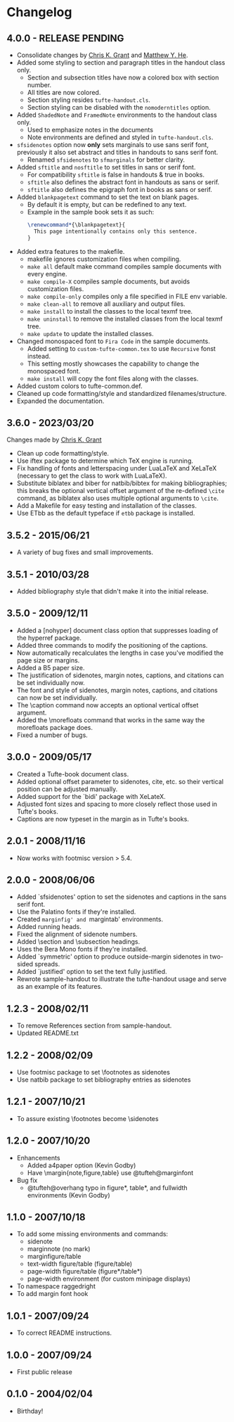 # Changelog

## 4.0.0 - RELEASE PENDING
- Consolidate changes by [Chris K. Grant](https://github.com/chriskgrant) and
  [Matthew Y. He](https://github.com/mattyizhengHe).
- Added some styling to section and paragraph titles in the handout class only.
  - Section and subsection titles have now a colored box with section number.
  - All titles are now colored.
  - Section styling resides `tufte-handout.cls`.
  - Section styling can be disabled with the `nomoderntitles` option.
- Added `ShadedNote` and `FramedNote` environments to the handout class only.
  - Used to emphasize notes in the documents
  - Note environments are defined and styled in `tufte-handout.cls`.
- `sfsidenotes` option now **only** sets marginals to use sans serif font,
  previously it also set abstract and titles in handouts to sans serif font.
  - Renamed `sfsidenotes` to `sfmarginals` for better clarity.
- Added `sftitle` and `nosftitle` to set titles in sans or serif font.
  - For compatibility `sftitle` is false in handouts & true in books.
  - `sftitle` also defines the abstract font in handouts as sans or serif.
  - `sftitle` also defines the epigraph font in books as sans or serif.
- Added `blankpagetext` command to set the text on blank pages.
  - By default it is empty, but can be redefined to any text.
  - Example in the sample book sets it as such:
    ```latex
    \renewcommand*{\blankpagetext}{
      This page intentionally contains only this sentence.
    }
    ```
- Added extra features to the makefile.
  - makefile ignores customization files when compiling.
  - `make all` default make command compiles sample documents with every engine.
  - `make compile-X` compiles sample documents, but avoids customization files.
  - `make compile-only` compiles only a file specified in FILE env variable.
  - `make clean-all` to remove all auxiliary and output files.
  - `make install` to install the classes to the local texmf tree.
  - `make uninstall` to remove the installed classes from the local texmf tree.
  - `make update` to update the installed classes.
- Changed monospaced font to `Fira Code` in the sample documents.
  - Added setting to `custom-tufte-common.tex` to use `Recursive` fonst instead.
  - This setting mostly showcases the capability to change the monospaced font.
  - `make install` will copy the font files along with the classes.
- Added custom colors to tufte-common.def.
- Cleaned up code formatting/style and standardized filenames/structure.
- Expanded the documentation.

## 3.6.0 - 2023/03/20
Changes made by [Chris K. Grant](https://github.com/chriskgrant)

- Clean up code formatting/style.
- Use iftex package to determine which TeX engine is running.
- Fix handling of fonts and letterspacing under LuaLaTeX and XeLaTeX
  (necessary to get the class to work with LuaLaTeX).
- Substitute biblatex and biber for natbib/bibtex for making bibliographies;
  this breaks the optional vertical offset argument of the re-defined `\cite`
  command, as biblatex also uses multiple optional arguments to `\cite`.
- Add a Makefile for easy testing and installation of the classes.
- Use ETbb as the default typeface if `etbb` package is installed.

## 3.5.2 - 2015/06/21

- A variety of bug fixes and small improvements.

## 3.5.1 - 2010/03/28

-  Added bibliography style that didn't make it into the initial release.

## 3.5.0 - 2009/12/11

- Added a [nohyper] document class option that suppresses loading of the
  hyperref package.
- Added three commands to modify the positioning of the captions.
- Now automatically recalculates the lengths in case you've modified the page
  size or margins.
- Added a B5 paper size.
- The justification of sidenotes, margin notes, captions, and citations can be
  set individually now.
- The font and style of sidenotes, margin notes, captions, and citations can
  now be set individually.
- The \caption command now accepts an optional vertical offset argument.
- Added the \morefloats command that works in the same way the morefloats
  package does.
- Fixed a number of bugs.

## 3.0.0 - 2009/05/17

- Created a Tufte-book document class.
- Added optional offset parameter to sidenotes, cite, etc. so their vertical
  position can be adjusted manually.
- Added support for the `bidi' package with XeLateX.
- Adjusted font sizes and spacing to more closely reflect those used in
  Tufte's books.
- Captions are now typeset in the margin as in Tufte's books.

## 2.0.1 - 2008/11/16

- Now works with footmisc version > 5.4.

## 2.0.0 - 2008/06/06

- Added `sfsidenotes' option to set the sidenotes and captions in the sans
  serif font.
- Use the Palatino fonts if they're installed.
- Created `marginfig' and `margintab' environments.
- Added running heads.
- Fixed the alignment of sidenote numbers.
- Added \section and \subsection headings.
- Uses the Bera Mono fonts if they're installed.
- Added `symmetric' option to produce outside-margin sidenotes in two-sided
  spreads.
- Added `justified' option to set the text fully justified.
- Rewrote sample-handout to illustrate the tufte-handout usage and serve as an
  example of its features.

## 1.2.3 - 2008/02/11

- To remove References section from sample-handout.
- Updated README.txt

## 1.2.2 - 2008/02/09

- Use footmisc package to set \footnotes as sidenotes
- Use natbib package to set bibliography entries as sidenotes

## 1.2.1 - 2007/10/21

- To assure existing \footnotes become \sidenotes

## 1.2.0 - 2007/10/20

- Enhancements
  - Added a4paper option (Kevin Godby)
  - Have \margin{note,figure,table} use \@tufteh@marginfont
- Bug fix
  - \@tufteh@overhang typo in figure*, table*, and fullwidth environments
    (Kevin Godby)

## 1.1.0 - 2007/10/18

- To add some missing environments and commands:
  - sidenote
  - marginnote (no mark)
  - marginfigure/table
  - text-width figure/table (figure/table)
  - page-width figure/table (figure*/table*)
  - page-width environment (for custom minipage displays)
- To namespace raggedright
- To add margin font hook

## 1.0.1 - 2007/09/24

- To correct README instructions.

## 1.0.0 - 2007/09/24

- First public release

## 0.1.0 - 2004/02/04

- Birthday!